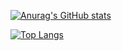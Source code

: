 [![Anurag's GitHub stats](https://github-readme-stats.vercel.app/api?username=davidalbertocolindresfortin)](https://github.com/anuraghazra/github-readme-stats)

[![Top Langs](https://github-readme-stats.vercel.app/api/top-langs/?username=davidalbertocolindresfortin&layout=compact)](https://github.com/anuraghazra/github-readme-stats)

